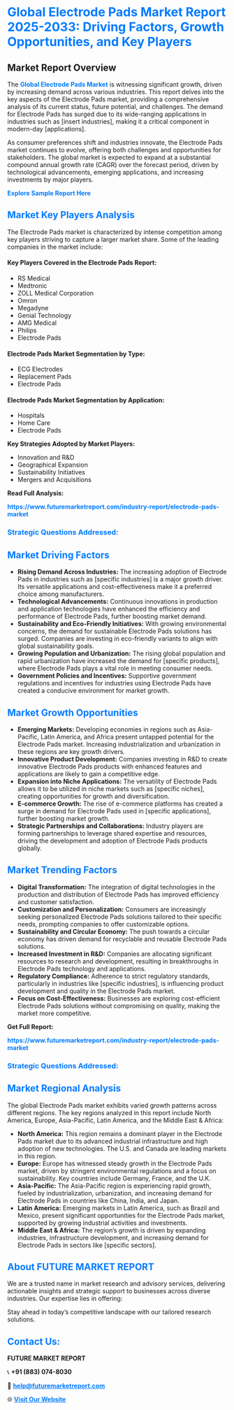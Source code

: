 <h1 style="color: #007BFF;">Global Electrode Pads Market Report 2025-2033: Driving Factors, Growth Opportunities, and Key Players</h1>

<section id="overview">
<h2>Market Report Overview</h2>
<p>The <a href="https://www.futuremarketreport.com/industry-report/electrode-pads-market" style="color: #007BFF; text-decoration: none;"><strong>Global Electrode Pads Market</strong></a> is witnessing significant growth, driven by increasing demand across various industries. This report delves into the key aspects of the Electrode Pads market, providing a comprehensive analysis of its current status, future potential, and challenges. The demand for Electrode Pads has surged due to its wide-ranging applications in industries such as [insert industries], making it a critical component in modern-day [applications].</p>
<p>As consumer preferences shift and industries innovate, the Electrode Pads market continues to evolve, offering both challenges and opportunities for stakeholders. The global market is expected to expand at a substantial compound annual growth rate (CAGR) over the forecast period, driven by technological advancements, emerging applications, and increasing investments by major players.</p>
</section>

<section id="overview">
<p><a href="https://www.futuremarketreport.com/request-sample/reportId=110358" style="color: #007BFF; text-decoration: none;"><strong>Explore Sample Report Here</strong></a></p>
</section>

<section id="key-players">
<h2 style="color: #007BFF;">Market Key Players Analysis</h2>
<p>The Electrode Pads market is characterized by intense competition among key players striving to capture a larger market share. Some of the leading companies in the market include:</p>
<h4>Key Players Covered in the Electrode Pads Report:</h4>
<ul><li>RS Medical</li><li>Medtronic</li><li>ZOLL Medical Corporation</li><li>Omron</li><li>Megadyne</li><li>Genial Technology</li><li>AMG Medical</li><li>Philips</li><li>Electrode Pads</li></ul>
<h4>Electrode Pads Market Segmentation by Type:</h4>
<ul><li>ECG Electrodes</li><li>Replacement Pads</li><li>Electrode Pads</li></ul>

<h4>Electrode Pads Market Segmentation by Application:</h4>
<ul><li>Hospitals</li><li>Home Care</li><li>Electrode Pads</li></ul>
<p><strong>Key Strategies Adopted by Market Players:</strong></p>
<ul>
<li>Innovation and R&D</li>
<li>Geographical Expansion</li>
<li>Sustainability Initiatives</li>
<li>Mergers and Acquisitions</li>
</ul>
</section>

<section>
<p><strong>Read Full Analysis: </strong></p><a href="https://www.futuremarketreport.com/industry-report/electrode-pads-market" style="color: #007BFF; text-decoration: none;"><strong>https://www.futuremarketreport.com/industry-report/electrode-pads-market</strong></a>
<h3 style="color: #007BFF;">Strategic Questions Addressed:</h3>
</section>

<section id="driving-factors">
<h2 style="color: #007BFF;">Market Driving Factors</h2>
<ul>
<li><strong>Rising Demand Across Industries:</strong> The increasing adoption of Electrode Pads in industries such as [specific industries] is a major growth driver. Its versatile applications and cost-effectiveness make it a preferred choice among manufacturers.</li>
<li><strong>Technological Advancements:</strong> Continuous innovations in production and application technologies have enhanced the efficiency and performance of Electrode Pads, further boosting market demand.</li>
<li><strong>Sustainability and Eco-Friendly Initiatives:</strong> With growing environmental concerns, the demand for sustainable Electrode Pads solutions has surged. Companies are investing in eco-friendly variants to align with global sustainability goals.</li>
<li><strong>Growing Population and Urbanization:</strong> The rising global population and rapid urbanization have increased the demand for [specific products], where Electrode Pads plays a vital role in meeting consumer needs.</li>
<li><strong>Government Policies and Incentives:</strong> Supportive government regulations and incentives for industries using Electrode Pads have created a conducive environment for market growth.</li>
</ul>
</section>

<section id="growth-opportunities">
<h2 style="color: #007BFF;">Market Growth Opportunities</h2>
<ul>
<li><strong>Emerging Markets:</strong> Developing economies in regions such as Asia-Pacific, Latin America, and Africa present untapped potential for the Electrode Pads market. Increasing industrialization and urbanization in these regions are key growth drivers.</li>
<li><strong>Innovative Product Development:</strong> Companies investing in R&D to create innovative Electrode Pads products with enhanced features and applications are likely to gain a competitive edge.</li>
<li><strong>Expansion into Niche Applications:</strong> The versatility of Electrode Pads allows it to be utilized in niche markets such as [specific niches], creating opportunities for growth and diversification.</li>
<li><strong>E-commerce Growth:</strong> The rise of e-commerce platforms has created a surge in demand for Electrode Pads used in [specific applications], further boosting market growth.</li>
<li><strong>Strategic Partnerships and Collaborations:</strong> Industry players are forming partnerships to leverage shared expertise and resources, driving the development and adoption of Electrode Pads products globally.</li>
</ul>
</section>

<section id="trending-factors">
<h2 style="color: #007BFF;">Market Trending Factors</h2>
<ul>
<li><strong>Digital Transformation:</strong> The integration of digital technologies in the production and distribution of Electrode Pads has improved efficiency and customer satisfaction.</li>
<li><strong>Customization and Personalization:</strong> Consumers are increasingly seeking personalized Electrode Pads solutions tailored to their specific needs, prompting companies to offer customizable options.</li>
<li><strong>Sustainability and Circular Economy:</strong> The push towards a circular economy has driven demand for recyclable and reusable Electrode Pads solutions.</li>
<li><strong>Increased Investment in R&D:</strong> Companies are allocating significant resources to research and development, resulting in breakthroughs in Electrode Pads technology and applications.</li>
<li><strong>Regulatory Compliance:</strong> Adherence to strict regulatory standards, particularly in industries like [specific industries], is influencing product development and quality in the Electrode Pads market.</li>
<li><strong>Focus on Cost-Effectiveness:</strong> Businesses are exploring cost-efficient Electrode Pads solutions without compromising on quality, making the market more competitive.</li>
</ul>
</section>

<section>
<p><strong>Get Full Report: </strong></p><a href="https://www.futuremarketreport.com/industry-report/electrode-pads-market" style="color: #007BFF; text-decoration: none;"><strong>https://www.futuremarketreport.com/industry-report/electrode-pads-market</strong></a>
<h3 style="color: #007BFF;">Strategic Questions Addressed:</h3>
</section>


<section id="regional-analysis">
<h2 style="color: #007BFF;">Market Regional Analysis</h2>
<p>The global Electrode Pads market exhibits varied growth patterns across different regions. The key regions analyzed in this report include North America, Europe, Asia-Pacific, Latin America, and the Middle East & Africa:</p>
<ul>
<li><strong>North America:</strong> This region remains a dominant player in the Electrode Pads market due to its advanced industrial infrastructure and high adoption of new technologies. The U.S. and Canada are leading markets in this region.</li>
<li><strong>Europe:</strong> Europe has witnessed steady growth in the Electrode Pads market, driven by stringent environmental regulations and a focus on sustainability. Key countries include Germany, France, and the U.K.</li>
<li><strong>Asia-Pacific:</strong> The Asia-Pacific region is experiencing rapid growth, fueled by industrialization, urbanization, and increasing demand for Electrode Pads in countries like China, India, and Japan.</li>
<li><strong>Latin America:</strong> Emerging markets in Latin America, such as Brazil and Mexico, present significant opportunities for the Electrode Pads market, supported by growing industrial activities and investments.</li>
<li><strong>Middle East & Africa:</strong> The region’s growth is driven by expanding industries, infrastructure development, and increasing demand for Electrode Pads in sectors like [specific sectors].</li>
</ul>
</section>

<footer>
<h2 style="color: #007BFF;">About FUTURE MARKET REPORT</h2>
<p>We are a trusted name in market research and advisory services, delivering actionable insights and strategic support to businesses across diverse industries. Our expertise lies in offering:</p>

<p>Stay ahead in today’s competitive landscape with our tailored research solutions.</p>

<h2 style="color: #007BFF;">Contact Us:</h2>
<p><strong>FUTURE MARKET REPORT</strong></p>
<p>📞 <strong>+91 (883) 074-8030</strong></p>
<p>📧 <strong><a href="mailto:help@futuremarketreport.com" style="color: #007BFF;">help@futuremarketreport.com</a></strong></p>
<p>🌐 <strong><a href="https://www.futuremarketreport.com/" style="color: #007BFF;">Visit Our Website</a></strong></p>
</footer>